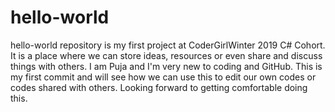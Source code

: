 # hello-world
hello-world repository is my first project at CoderGirlWinter 2019 C# Cohort. It is a place where we can store ideas, resources or even share and discuss things with others. 
I am Puja and I'm very new to coding and GitHub. This is my first commit and will see how we can use this to edit our own codes or codes shared with others. Looking forward to getting comfortable doing this.
